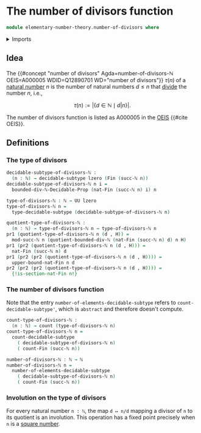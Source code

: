 # The number of divisors function

```agda
module elementary-number-theory.number-of-divisors where
```

<details><summary>Imports</summary>

```agda
open import elementary-number-theory.bounded-divisibility-natural-numbers
open import elementary-number-theory.modular-arithmetic-standard-finite-types
open import elementary-number-theory.multiplication-natural-numbers
open import elementary-number-theory.natural-numbers

open import foundation.decidable-subtypes
open import foundation.dependent-pair-types
open import foundation.identity-types
open import foundation.universe-levels

open import univalent-combinatorics.counting
open import univalent-combinatorics.counting-decidable-subtypes
open import univalent-combinatorics.standard-finite-types
```

</details>

## Idea

The
{{#concept "number of divisors" Agda=number-of-divisors-ℕ OEIS=A000005 WDID=Q12890701 WD="number of divisors"}}
$\tau(n)$ of a [natural number](elementary-number-theory.natural-numbers.md) $n$
is the number of natural numbers $d \leq n$ that
[divide](elementary-number-theory.divisibility.natural-numbers.md) the number
$n$, i.e.,

$$
  \tau(n) := |\{d \in \mathbb{N} \mid d|n\}|.
$$

The number of divisors function is listed as A000005 in the
[OEIS](literature.oeis.md) {{#cite OEIS}}.

## Definitions

### The type of divisors

```agda
decidable-subtype-of-divisors-ℕ :
  (n : ℕ) → decidable-subtype lzero (Fin (succ-ℕ n))
decidable-subtype-of-divisors-ℕ n i =
  bounded-div-ℕ-Decidable-Prop (nat-Fin (succ-ℕ n) i) n

type-of-divisors-ℕ : ℕ → UU lzero
type-of-divisors-ℕ n =
  type-decidable-subtype (decidable-subtype-of-divisors-ℕ n)

quotient-type-of-divisors-ℕ :
  (n : ℕ) → type-of-divisors-ℕ n → type-of-divisors-ℕ n
pr1 (quotient-type-of-divisors-ℕ n (d , H)) =
  mod-succ-ℕ n (quotient-bounded-div-ℕ (nat-Fin (succ-ℕ n) d) n H)
pr1 (pr2 (quotient-type-of-divisors-ℕ n (d , H))) =
  nat-Fin (succ-ℕ n) d
pr1 (pr2 (pr2 (quotient-type-of-divisors-ℕ n (d , H)))) =
  upper-bound-nat-Fin n d
pr2 (pr2 (pr2 (quotient-type-of-divisors-ℕ n (d , H)))) =
  {!is-section-nat-Fin n!}
```

### The number of divisors function

Note that the entry `number-of-elements-decidable-subtype` refers to
`count-decidable-subtype'`, which is `abstract` and therefore doesn't compute.

```agda
count-type-of-divisors-ℕ :
  (n : ℕ) → count (type-of-divisors-ℕ n)
count-type-of-divisors-ℕ n =
  count-decidable-subtype
    ( decidable-subtype-of-divisors-ℕ n)
    ( count-Fin (succ-ℕ n))

number-of-divisors-ℕ : ℕ → ℕ
number-of-divisors-ℕ n =
  number-of-elements-decidable-subtype
    ( decidable-subtype-of-divisors-ℕ n)
    ( count-Fin (succ-ℕ n))
```

### Involution on the type of divisors

For every natural number `n : ℕ`, the map `d ↦ n/d` mapping a divisor of `n` to
its quotient is an involution. This operation has a fixed point precisely when
`n` is a [square number](elementary-number-theory.square-natural-numbers.md).

```agda

```
